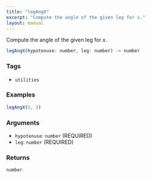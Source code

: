 ```yaml
---
title: "legAngX"
excerpt: "Compute the angle of the given leg for x."
layout: manual
---
```


Compute the angle of the given leg for x.



```js
legAngX(hypotenuse: number, leg: number) -> number
```

### Tags

* `utilities`

### Examples

```js
legAngX(5, 3)
```

### Arguments

* `hypotenuse`: `number` (REQUIRED)
* `leg`: `number` (REQUIRED)

### Returns

`number`



